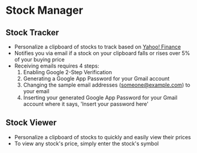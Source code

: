 # **Stock Manager**

## Stock Tracker
* Personalize a clipboard of stocks to track based on [Yahoo! Finance](https://finance.yahoo.com/)
* Notifies you via email if a stock on your clipboard falls or rises over 5% of your buying price
* Receiving emails requires 4 steps:
  1. Enabling Google 2-Step Verification
  2. Generating a Google App Password for your Gmail account
  3. Changing the sample email addresses (someone@example.com) to your email
  4. Inserting your generated Google App Password for your Gmail account where it says, 'Insert your password here'
  
## Stock Viewer
* Personalize a clipboard of stocks to quickly and easily view their prices
* To view any stock's price, simply enter the stock's symbol
  
